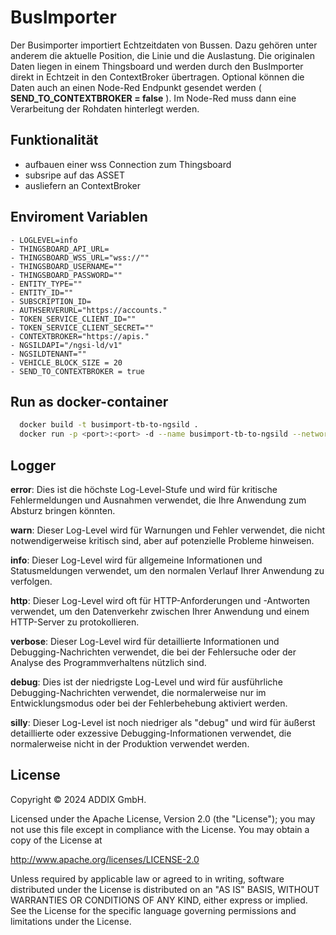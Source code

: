 # BusImporter
Der Busimporter importiert Echtzeitdaten von Bussen. Dazu gehören unter anderem die aktuelle Position, die Linie und die Auslastung.
Die originalen Daten liegen in einem Thingsboard und werden durch den BusImporter direkt in Echtzeit in den ContextBroker übertragen.
Optional können die Daten auch an einen Node-Red Endpunkt gesendet werden ( **SEND_TO_CONTEXTBROKER = false** ). Im Node-Red muss dann eine Verarbeitung der Rohdaten hinterlegt werden.

## Funktionalität

- aufbauen einer wss Connection zum Thingsboard
- subsripe auf das ASSET
- ausliefern an ContextBroker

## Enviroment Variablen

```
- LOGLEVEL=info
- THINGSBOARD_API_URL=
- THINGSBOARD_WSS_URL="wss://""
- THINGSBOARD_USERNAME=""
- THINGSBOARD_PASSWORD=""
- ENTITY_TYPE=""
- ENTITY_ID=""
- SUBSCRIPTION_ID=
- AUTHSERVERURL="https://accounts."
- TOKEN_SERVICE_CLIENT_ID=""
- TOKEN_SERVICE_CLIENT_SECRET=""
- CONTEXTBROKER="https://apis."
- NGSILDAPI="/ngsi-ld/v1"
- NGSILDTENANT=""
- VEHICLE_BLOCK_SIZE = 20
- SEND_TO_CONTEXTBROKER = true  
```

## Run as docker-container

```bash
  docker build -t busimport-tb-to-ngsild .
  docker run -p <port>:<port> -d --name busimport-tb-to-ngsild --network <network> --expose <port> --env-file .env busimport-tb-to-ngsild ./busimport.js
```

## Logger

**error**: Dies ist die höchste Log-Level-Stufe und wird für kritische Fehlermeldungen und Ausnahmen verwendet, die Ihre Anwendung zum Absturz bringen könnten.

**warn**: Dieser Log-Level wird für Warnungen und Fehler verwendet, die nicht notwendigerweise kritisch sind, aber auf potenzielle Probleme hinweisen.

**info**: Dieser Log-Level wird für allgemeine Informationen und Statusmeldungen verwendet, um den normalen Verlauf Ihrer Anwendung zu verfolgen.

**http**: Dieser Log-Level wird oft für HTTP-Anforderungen und -Antworten verwendet, um den Datenverkehr zwischen Ihrer Anwendung und einem HTTP-Server zu protokollieren.

**verbose**: Dieser Log-Level wird für detaillierte Informationen und Debugging-Nachrichten verwendet, die bei der Fehlersuche oder der Analyse des Programmverhaltens nützlich sind.

**debug**: Dies ist der niedrigste Log-Level und wird für ausführliche Debugging-Nachrichten verwendet, die normalerweise nur im Entwicklungsmodus oder bei der Fehlerbehebung aktiviert werden.

**silly**: Dieser Log-Level ist noch niedriger als "debug" und wird für äußerst detaillierte oder exzessive Debugging-Informationen verwendet, die normalerweise nicht in der Produktion verwendet werden.

## License

Copyright © 2024 ADDIX GmbH.

Licensed under the Apache License, Version 2.0 (the "License"); you may not use this file except in compliance with the License. You may obtain a copy of the License at

http://www.apache.org/licenses/LICENSE-2.0

Unless required by applicable law or agreed to in writing, software distributed under the License is distributed on an "AS IS" BASIS, WITHOUT WARRANTIES OR CONDITIONS OF ANY KIND, either express or implied. See the License for the specific language governing permissions and limitations under the License.